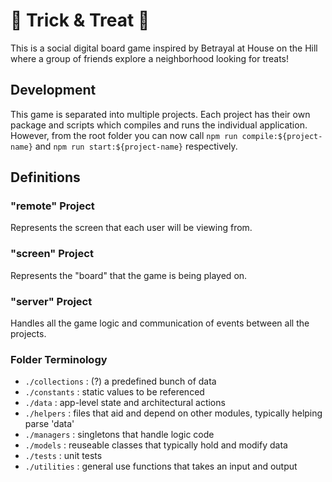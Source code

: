 
# 🍬 Trick & Treat 🎃
This is a social digital board game inspired by Betrayal at House on the Hill where a group of friends explore a neighborhood looking for treats!

## Development
This game is separated into multiple projects. Each project has their own package and scripts which compiles and runs the individual application. However, from the root folder you can now call `npm run compile:${project-name}` and `npm run start:${project-name}` respectively.

## Definitions

### "remote" Project
Represents the screen that each user will be viewing from.

### "screen" Project
Represents the "board" that the game is being played on.

### "server" Project
Handles all the game logic and communication of events between all the projects.

### Folder Terminology
- `./collections` : (?) a predefined bunch of data
- `./constants` : static values to be referenced
- `./data` : app-level state and architectural actions
- `./helpers` : files that aid and depend on other modules, typically helping parse 'data'
- `./managers` : singletons that handle logic code
- `./models` : reuseable classes that typically hold and modify data
- `./tests` : unit tests
- `./utilities` : general use functions that takes an input and output
